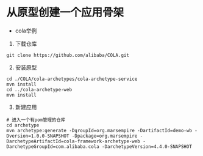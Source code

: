 # 从原型创建一个应用骨架

- cola举例

1. 下载仓库
```shell
git clone https://github.com/alibaba/COLA.git
```
2. 安装原型
```shell
cd ./COLA/cola-archetypes/cola-archetype-service
mvn install
cd ../cola-archetype-web
mvn install
```
3. 新建应用
```shell
# 进入一个有pom管理的仓库
cd archetype
mvn archetype:generate -DgroupId=org.marsempire -DartifactId=demo-wb -Dversion=1.0.0-SNAPSHOT -Dpackage=org.marsempire -DarchetypeArtifactId=cola-framework-archetype-web -DarchetypeGroupId=com.alibaba.cola -DarchetypeVersion=4.4.0-SNAPSHOT
```

